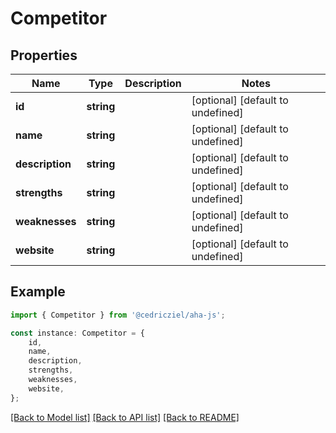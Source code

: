 # Competitor


## Properties

Name | Type | Description | Notes
------------ | ------------- | ------------- | -------------
**id** | **string** |  | [optional] [default to undefined]
**name** | **string** |  | [optional] [default to undefined]
**description** | **string** |  | [optional] [default to undefined]
**strengths** | **string** |  | [optional] [default to undefined]
**weaknesses** | **string** |  | [optional] [default to undefined]
**website** | **string** |  | [optional] [default to undefined]

## Example

```typescript
import { Competitor } from '@cedricziel/aha-js';

const instance: Competitor = {
    id,
    name,
    description,
    strengths,
    weaknesses,
    website,
};
```

[[Back to Model list]](../README.md#documentation-for-models) [[Back to API list]](../README.md#documentation-for-api-endpoints) [[Back to README]](../README.md)
